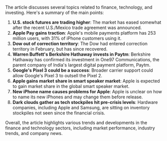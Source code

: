 The article discusses several topics related to finance, technology, and investing. Here's a summary of the main points:

1. **U.S. stock futures are trading higher**: The market has eased somewhat after the recent U.S./Mexico trade agreement was announced.
2. **Apple Pay gains traction**: Apple's mobile payments platform has 253 million users, with 31% of iPhone customers using it.
3. **Dow out of correction territory**: The Dow had entered correction territory in February, but has since recovered.
4. **Warren Buffett's Berkshire Hathaway invests in Paytm**: Berkshire Hathaway has confirmed its investment in One97 Communications, the parent company of India's largest digital payment platform, Paytm.
5. **Google's Pixel 3 could be a success**: Broader carrier support could allow Google's Pixel 3 to outsell the Pixel 2.
6. **Apple gains market share in smart speaker market**: Apple is expected to gain market share in the global smart speaker market.
7. **New iPhone name causes problems for Apple**: Apple is unclear on how to name its new iPhones and may change them before release.
8. **Dark clouds gather as tech stockpiles hit pre-crisis levels**: Hardware companies, including Apple and Samsung, are sitting on inventory stockpiles not seen since the financial crisis.

Overall, the article highlights various trends and developments in the finance and technology sectors, including market performance, industry trends, and company news.